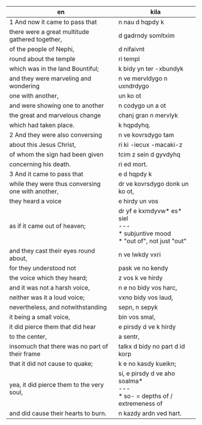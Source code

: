 en | kila
--- | ---
1 And now it came to pass that | n nau d hqpdy k
there were a great multitude gathered together,| d gadrndy somltxim
of the people of Nephi, | d nifaivnt
round about the temple | ri templ
which was in the land Bountiful; | k bidy yn ter -xbundyk
and they were marveling and wondering | n ve mervldygo n uxndrdygo
one with another,| un ko ot
and were showing one to another | n codygo un a ot
the great and marvelous change | chanj gran n mervlyk
which had taken place. | k hqpdyhq.
2 And they were also conversing | n ve kovrsdygo tam
about this Jesus Christ, | ri ki -iecux -macaki-z
of whom the sign had been given | tcim z sein d gyvdyhq
concerning his death. | ri ed mort.
3 And it came to pass that | e d hqpdy k
while they were thus conversing one with another, | dr ve kovrsdygo donk un ko ot,
they heard a voice | e hirdy un vos
as if it came out of heaven; | dr yf e kxmdyvw\* es\* siel<br>---<br>\* subjuntive mood<br>\* "out of", not just "out" 
and they cast their eyes round about, | n ve lwkdy vxri
for they understood not | pask ve no kendy
the voice which they heard; | z vos k ve hirdy
and it was not a harsh voice, | n e no bidy vos harc,
neither was it a loud voice; | vxno bidy vos laud,
nevertheless, and notwithstanding | sepn, n sepyk
it being a small voice, | bin vos smal,
it did pierce them that did hear | e pirsdy d ve k hirdy
to the center, | a sentr,
insomuch that there was no part of their frame | talkx d bidy no part d id korp
that it did not cause to quake; | k e no kasdy kueikn;
yea, it did pierce them to the very soul,| si, e pirsdy d ve aho soalma\*<br>---<br>\* so- = depths of / extremeness of
and did cause their hearts to burn. | n kazdy ardn ved hart.